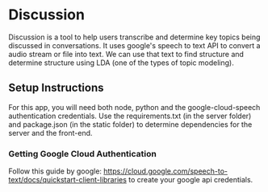 # Discussion

Discussion is a tool to help users transcribe and determine key topics being discussed in conversations. It uses google's speech to text API to convert a audio stream or file into text. We can use that text to find structure and determine structure using LDA (one of the types of topic modeling).


## Setup Instructions

For this app, you will need both node, python and the google-cloud-speech authentication credentials. Use the requirements.txt (in the server folder) and package.json (in the static folder) to determine dependencies for the server and the front-end.

### Getting Google Cloud Authentication

Follow this guide by google: https://cloud.google.com/speech-to-text/docs/quickstart-client-libraries to create your google api credentials.


